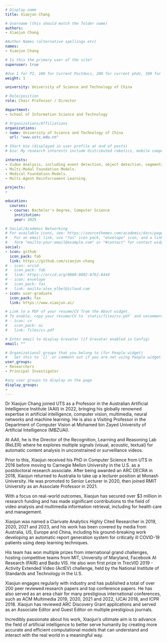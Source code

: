 ```yaml
---
# Display name
title: Xiaojun Chang

# Username (this should match the folder name)
authors:
- Xiaojun Chang

#Author Names (alternative spellings etc)
names:
- Xiaojun Chang

# Is this the primary user of the site?
superuser: true

#Use 1 for PI, 100 for Current Postdocs, 200 for current phds, 300 for current masters, 400 for current undergrads, 800 for alum postdocs, 810 for alum phds, 820 for alum masters, and 830 for alum undergrads, 900 for tools, 1000 for projects
weight: 1

university: University of Science and Technology of China

# Role/position
role: Chair Professor / Director

department:
- School of Information Science and Technology

# Organizations/Affiliations
organizations:
- name: University of Science and Technology of China
  url: "www.ustc.edu.cn"

# Short bio (displayed in user profile at end of posts)
# bio: My research interests include distributed robotics, mobile computing and programmable matter.

interests:
- Video Analysis, including event detection, object detection, segmentation.
- Multi-Modal Foundation Models.
- Medical Foundation Models.
- Multi-Agent Reinforcement Learning.

projects:
- 

education:
  courses:
  - course: Bachelor's Degree, Computer Science
    institution: 
    year: 2025

# Social/Academic Networking
# For available icons, see: https://sourcethemes.com/academic/docs/page-builder/#icons
#   For an email link, use "fas" icon pack, "envelope" icon, and a link in the
#   form "mailto:your-email@example.com" or "#contact" for contact widget.
social:
- icon: github
  icon_pack: fab
  link: https://github.com/xiaojun-chang
# - icon: orcid
#   icon_pack: fab
#   link: https://orcid.org/0000-0002-8762-8444
# - icon: envelope
#   icon_pack: fas
#   link: mailto:alex_elbel@icloud.com
- icon: user-graduate
  icon_pack: fas
  link: https://www.xiaojun.ai/

# Link to a PDF of your resume/CV from the About widget.
# To enable, copy your resume/CV to `static/files/cv.pdf` and uncomment the lines below.
# - icon: cv
#   icon_pack: ai
#   link: files/cv.pdf

# Enter email to display Gravatar (if Gravatar enabled in Config)
email: ""

# Organizational groups that you belong to (for People widget)
#   Set this to `[]` or comment out if you are not using People widget.
user_groups:
- Researchers
- Principal Investigator

#any user groups to display on the page
display_groups:
- 
---
```

Dr Xiaojun Chang joined UTS as a Professor in the Australian Artificial Intelligence Institute (AAII) in 2022, bringing his globally renowned expertise in artificial intelligence, computer vision, multimedia, neural networks and machine learning. He is also a Visiting Professor in the Department of Computer Vision at Mohamed bin Zayed University of Artificial Intelligence (MBZUAI).

At AAII, he is the Director of the Recognition, Learning and Reasoning Lab (ReLER) where he explores multiple signals (visual, acoustic, textual) for automatic content analysis in unconstrained or surveillance videos.

Prior to this, Xiaojun received his PhD in Computer Science from UTS in 2016 before moving to Carnegie Mellon University in the U.S. as a postdoctoral research associate. After being awarded an ARC DECRA in 2018, Xiaojun returned to Australia to take up a lecturer position at Monash University. He was promoted to Senior Lecturer in 2020, then joined RMIT University as an Associate Professor in 2021.

With a focus on real-world outcomes, Xiaojun has secured over $3 million in research funding and has made significant contributions to the field of video analysis and multimedia information retrieval, including for health care and management.

Xiaojun was named a Clarivate Analytics Highly Cited Researcher in 2019, 2020, 2021 and 2023, and his work has been covered by media from Australia, US, Europe and China, including his ground-breaking work developing an automatic report generation system for critically ill COVID-19 patients using deep learning techniques.

His team has won multiple prizes from international grand challenges, hosting competitive teams from MIT, University of Maryland, Facebook AI Research (FAIR) and Baidu VIS. He also won first prize in TrecVID 2019 - Activity Extended Video (ActEV) challenge, held by the National Institute of Standards and Technology in the U.S.

Xiaojun engages regularly with industry and has published a total of over 200 peer reviewed research papers and top conference papers. He has also served as an area chair for many prestigious international conferences, such as ACM Multimedia 2019, 2020, 2021 and 2022, IJCAI 2018, and ICPR 2018. Xiaojun has reviewed ARC Discovery Grant applications and served as an Associate Editor and Guest Editor on multiple prestigious journals.

Incredibly passionate about his work, Xiaojun’s ultimate aim is to advance the field of artificial intelligence to better serve humanity by creating more accurate and efficient computational models that can understand and interact with the real world in a meaningful way.
